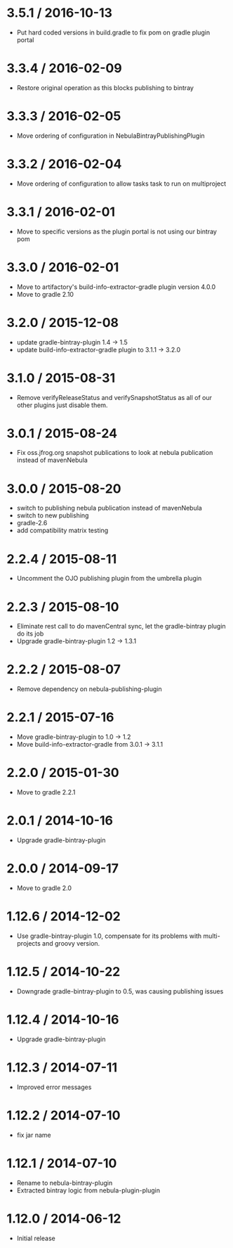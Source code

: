 3.5.1 / 2016-10-13
==================

* Put hard coded versions in build.gradle to fix pom on gradle plugin portal

3.3.4 / 2016-02-09
==================

* Restore original operation as this blocks publishing to bintray

3.3.3 / 2016-02-05
==================

* Move ordering of configuration in NebulaBintrayPublishingPlugin

3.3.2 / 2016-02-04
==================

* Move ordering of configuration to allow tasks task to run on multiproject

3.3.1 / 2016-02-01
==================

* Move to specific versions as the plugin portal is not using our bintray pom

3.3.0 / 2016-02-01
==================

* Move to artifactory's build-info-extractor-gradle plugin version 4.0.0
* Move to gradle 2.10

3.2.0 / 2015-12-08
==================

* update gradle-bintray-plugin 1.4 -> 1.5
* update build-info-extractor-gradle plugin to 3.1.1 -> 3.2.0

3.1.0 / 2015-08-31
==================

* Remove verifyReleaseStatus and verifySnapshotStatus as all of our other plugins just disable them.

3.0.1 / 2015-08-24
==================

* Fix oss.jfrog.org snapshot publications to look at nebula publication instead of mavenNebula

3.0.0 / 2015-08-20
==================

* switch to publishing nebula publication instead of mavenNebula
* switch to new publishing
* gradle-2.6
* add compatibility matrix testing

2.2.4 / 2015-08-11
==================

* Uncomment the OJO publishing plugin from the umbrella plugin

2.2.3 / 2015-08-10
==================

* Eliminate rest call to do mavenCentral sync, let the gradle-bintray plugin do its job
* Upgrade gradle-bintray-plugin 1.2 -> 1.3.1

2.2.2 / 2015-08-07
==================

* Remove dependency on nebula-publishing-plugin

2.2.1 / 2015-07-16
==================

* Move gradle-bintray-plugin to 1.0 -> 1.2
* Move build-info-extractor-gradle from 3.0.1 -> 3.1.1

2.2.0 / 2015-01-30
==================

* Move to gradle 2.2.1

2.0.1 / 2014-10-16
==================

* Upgrade gradle-bintray-plugin

2.0.0 / 2014-09-17
==================

* Move to gradle 2.0

1.12.6 / 2014-12-02
===================

* Use gradle-bintray-plugin 1.0, compensate for its problems with multi-projects and groovy version.

1.12.5 / 2014-10-22
===================

* Downgrade gradle-bintray-plugin to 0.5, was causing publishing issues

1.12.4 / 2014-10-16
===================

* Upgrade gradle-bintray-plugin

1.12.3 / 2014-07-11
===================

* Improved error messages

1.12.2 / 2014-07-10
===================

* fix jar name

1.12.1 / 2014-07-10
===================

* Rename to nebula-bintray-plugin
* Extracted bintray logic from nebula-plugin-plugin

1.12.0 / 2014-06-12
===================

* Initial release
